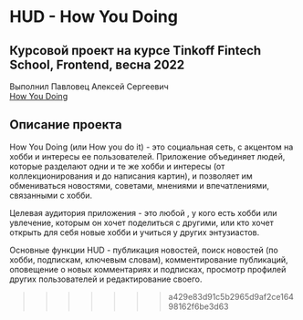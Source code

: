 # HUD - How You Doing

## Курсовой проект на курсе Tinkoff Fintech School, Frontend, весна 2022
Выполнил Павловец Алексей Сергеевич  
[How You Doing](https://how-you-doing.vercel.app/)

## Описание проекта
How You Doing (или How you do it) - это социальная сеть, с акцентом на хобби и интересы ее пользователей. Приложение объединяет людей, которые разделают одни и те же хобби и интересы (от коллекционирования и до написания картин), и позволяет им обмениваться новостями, советами, мнениями и впечатлениями, связанными с хобби.
  
Целевая аудитория приложения - это любой , у кого есть хобби или увлечение, которым он хочет поделиться с другими, или кто хочет открыть для себя новые хобби и учиться у других энтузиастов.
  
Основные функции HUD - публикация новостей, поиск новостей (по хобби, подпискам, ключевым словам), комментирование публикаций, оповещение о новых комментариях и подписках, просмотр профилей других пользователей и редактирование своего.
>>>>>>> a429e83d91c5b2965d9af2ce16498162f6be3d63
